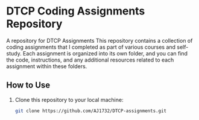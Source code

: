 # DTCP Coding Assignments Repository
A repository for DTCP Assignments
This repository contains a collection of coding assignments that I completed as part of various courses and self-study. Each assignment is organized into its own folder, and you can find the code, instructions, and any additional resources related to each assignment within these folders.

## How to Use

1. Clone this repository to your local machine:

   ```bash
   git clone https://github.com/AJ1732/DTCP-assignments.git
